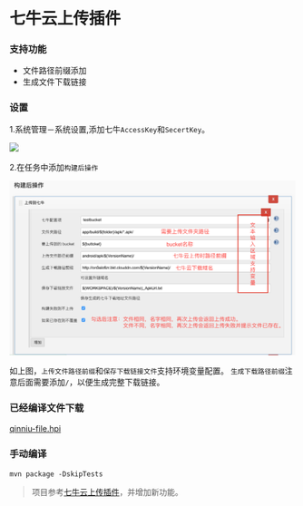 七牛云上传插件
===========

### 支持功能

* 文件路径前缀添加　　
* 生成文件下载链接


### 设置

1.系统管理－系统设置,添加七牛`AccessKey`和`SecertKey`。

![](img/system_setting.png)

2.在任务中添加`构建后操作`

![](img/bucket_setting.png)

如上图，`上传文件路径前缀`和`保存下载链接文件`支持环境变量配置。
`生成下载路径前缀`注意后面需要添加`/`，以便生成完整下载链接。

### 已经编译文件下载

[qinniu-file.hpi](https://github.com/onloadcc/qiniu-file/blob/master/qinniu-file-1.4.hpi?raw=true)

### 手动编译
```
mvn package -DskipTests
```


> 项目参考[七牛云上传插件](https://github.com/ipy/qiniu-plugin)，并增加新功能。


